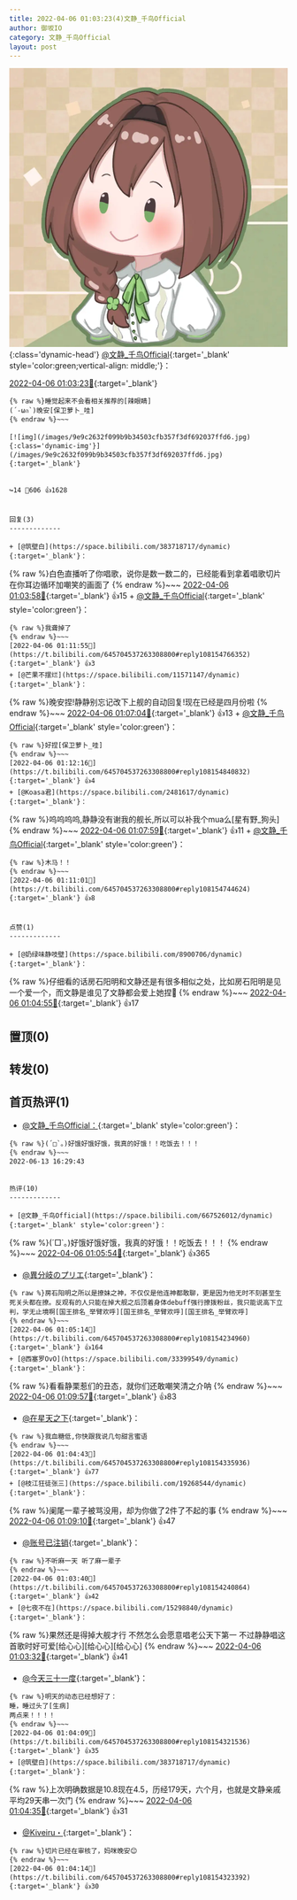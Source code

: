 ```yaml
---
title: 2022-04-06 01:03:23(4)文静_千鸟Official
author: 御坂IO
category: 文静_千鸟Official
layout: post
---
```


![img](/images/ac7482ed1b9a7f203dc68c0c4a77c488a27b108a.jpg){:class='dynamic-head'}
[@文静_千鸟Official](https://space.bilibili.com/667526012/dynamic){:target='_blank' style='color:green;vertical-align: middle;'}：

[2022-04-06 01:03:23🔗](https://t.bilibili.com/645704537263308800){:target='_blank'}

~~~
{% raw %}睡觉起来不会看相关推荐的[辣眼睛]
(´-ωก`)晚安[保卫萝卜_哇]
{% endraw %}~~~

[![img](/images/9e9c2632f099b9b34503cfb357f3df692037ffd6.jpg){:class='dynamic-img'}](/images/9e9c2632f099b9b34503cfb357f3df692037ffd6.jpg){:target='_blank'}


↪️14 💬606 👍1628


回复(3)
-------------

+ [@筑壁白](https://space.bilibili.com/383718717/dynamic){:target='_blank'}：
~~~
{% raw %}白色直播听了你唱歌，说你是数一数二的，已经能看到拿着唱歌切片在你耳边循环加嘲笑的画面了
{% endraw %}~~~
[2022-04-06 01:03:58🔗](https://t.bilibili.com/645704537263308800#reply108154248592){:target='_blank'} 👍15
    + [@文静_千鸟Official](https://space.bilibili.com/667526012/dynamic){:target='_blank' style='color:green'}：
~~~
{% raw %}我聋掉了
{% endraw %}~~~
[2022-04-06 01:11:55🔗](https://t.bilibili.com/645704537263308800#reply108154766352){:target='_blank'} 👍3
+ [@芒果不摆烂](https://space.bilibili.com/11571147/dynamic){:target='_blank'}：
~~~
{% raw %}晚安捏!静静别忘记改下上舰的自动回复!现在已经是四月份啦
{% endraw %}~~~
[2022-04-06 01:07:04🔗](https://t.bilibili.com/645704537263308800#reply108154395136){:target='_blank'} 👍13
    + [@文静_千鸟Official](https://space.bilibili.com/667526012/dynamic){:target='_blank' style='color:green'}：
~~~
{% raw %}好捏[保卫萝卜_哇]
{% endraw %}~~~
[2022-04-06 01:12:16🔗](https://t.bilibili.com/645704537263308800#reply108154840832){:target='_blank'} 👍4
+ [@Koasa君](https://space.bilibili.com/2481617/dynamic){:target='_blank'}：
~~~
{% raw %}呜呜呜呜,静静没有谢我的舰长,所以可以补我个mua么[星有野_狗头]
{% endraw %}~~~
[2022-04-06 01:07:59🔗](https://t.bilibili.com/645704537263308800#reply108154577984){:target='_blank'} 👍11
    + [@文静_千鸟Official](https://space.bilibili.com/667526012/dynamic){:target='_blank' style='color:green'}：
~~~
{% raw %}木马！！
{% endraw %}~~~
[2022-04-06 01:11:01🔗](https://t.bilibili.com/645704537263308800#reply108154744624){:target='_blank'} 👍8


点赞(1)
-------------

+ [@奶绿味静吱壁](https://space.bilibili.com/8900706/dynamic){:target='_blank'}：
~~~
{% raw %}仔细看的话房石阳明和文静还是有很多相似之处，比如房石阳明是见一个爱一个，而文静是谁见了文静都会爱上她捏🤗
{% endraw %}~~~
[2022-04-06 01:04:55🔗](https://t.bilibili.com/645704537263308800#reply108154226752){:target='_blank'} 👍17


置顶(0)
-------------



转发(0)
-------------



首页热评(1)
-------------

+ [@文静_千鸟Official：](https://space.bilibili.com/667526012/dynamic){:target='_blank' style='color:green'}：
~~~
{% raw %}(´□`｡)好饿好饿好饿，我真的好饿！！吃饭去！！！
{% endraw %}~~~
2022-06-13 16:29:43


热评(10)
-------------

+ [@文静_千鸟Official](https://space.bilibili.com/667526012/dynamic){:target='_blank' style='color:green'}：
~~~
{% raw %}(´□`｡)好饿好饿好饿，我真的好饿！！吃饭去！！！
{% endraw %}~~~
[2022-04-06 01:05:54🔗](https://t.bilibili.com/645704537263308800#reply108154297536){:target='_blank'} 👍365
+ [@異分岐のプリエ](https://space.bilibili.com/1056997306/dynamic){:target='_blank'}：
~~~
{% raw %}房石阳明之所以是撩妹之神，不仅仅是他连神都敢聊，更是因为他无时不刻甚至生死关头都在撩。反观有的人只能在掉大舰之后顶着身体debuff强行撩拨粉丝，我只能说高下立判，学无止境啊[国王排名_举臂欢呼][国王排名_举臂欢呼][国王排名_举臂欢呼]
{% endraw %}~~~
[2022-04-06 01:05:14🔗](https://t.bilibili.com/645704537263308800#reply108154234960){:target='_blank'} 👍164
+ [@西塞罗OvO](https://space.bilibili.com/33399549/dynamic){:target='_blank'}：
~~~
{% raw %}看看静栗惹们的丑态，就你们还敢嘲笑清之介呐
{% endraw %}~~~
[2022-04-06 01:09:57🔗](https://t.bilibili.com/645704537263308800#reply108154558576){:target='_blank'} 👍83
+ [@在星天之下](https://space.bilibili.com/15484039/dynamic){:target='_blank'}：
~~~
{% raw %}我血糖低,你快跟我说几句甜言蜜语
{% endraw %}~~~
[2022-04-06 01:04:43🔗](https://t.bilibili.com/645704537263308800#reply108154335936){:target='_blank'} 👍77
+ [@枝江狂徒张三](https://space.bilibili.com/19268544/dynamic){:target='_blank'}：
~~~
{% raw %}阑尾一辈子被骂没用，却为你做了2件了不起的事
{% endraw %}~~~
[2022-04-06 01:09:10🔗](https://t.bilibili.com/645704537263308800#reply108154607424){:target='_blank'} 👍47
+ [@账号已注销](https://space.bilibili.com/1041605200/dynamic){:target='_blank'}：
~~~
{% raw %}不听麻一天 听了麻一辈子
{% endraw %}~~~
[2022-04-06 01:03:40🔗](https://t.bilibili.com/645704537263308800#reply108154240864){:target='_blank'} 👍42
+ [@七夜不在](https://space.bilibili.com/15298840/dynamic){:target='_blank'}：
~~~
{% raw %}果然还是得掉大舰才行
不然怎么会愿意唱老公天下第一
不过静静唱这首歌时好可爱[给心心][给心心][给心心]
{% endraw %}~~~
[2022-04-06 01:03:32🔗](https://t.bilibili.com/645704537263308800#reply108154191520){:target='_blank'} 👍41
+ [@今天三十一度](https://space.bilibili.com/4478586/dynamic){:target='_blank'}：
~~~
{% raw %}明天的动态已经想好了：
睡，睡过头了[生病]
两点来！！！！
{% endraw %}~~~
[2022-04-06 01:04:09🔗](https://t.bilibili.com/645704537263308800#reply108154321536){:target='_blank'} 👍35
+ [@筑壁白](https://space.bilibili.com/383718717/dynamic){:target='_blank'}：
~~~
{% raw %}上次明确数据是10.8现在4.5，历经179天，六个月，也就是文静亲戚平均29天串一次门
{% endraw %}~~~
[2022-04-06 01:04:35🔗](https://t.bilibili.com/645704537263308800#reply108154218032){:target='_blank'} 👍31
+ [@Kiveiru・](https://space.bilibili.com/85115875/dynamic){:target='_blank'}：
~~~
{% raw %}切片已经在审核了，妈咪晚安😊
{% endraw %}~~~
[2022-04-06 01:04:14🔗](https://t.bilibili.com/645704537263308800#reply108154323392){:target='_blank'} 👍30


